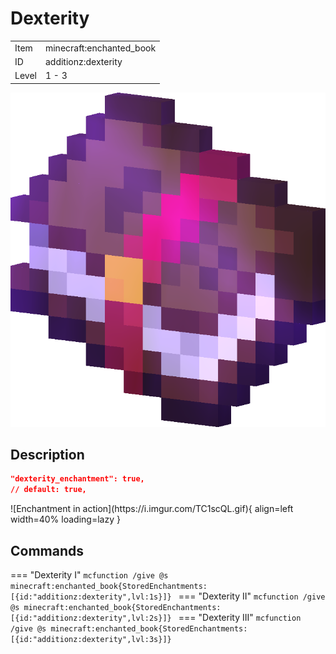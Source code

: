 # Dexterity
<div class="combi" markdown>
<div class="divthing">
<table class="tablething">
    <tbody>
        <tr>
            <td class="first-column">Item</td>
            <td class="second-column">minecraft:enchanted_book</td>
        </tr>
        <tr id="linear-top">
            <td class="first-column">ID</td>
            <td class="second-column">additionz:dexterity</td>
        </tr>
        <tr id="linear-top">
            <td class="first-column">Level</td>
            <td class="second-column">1 - 3</td>
        </tr>
    </tbody>
</table>
</div>
<div>
<img src="../../../../assets/additionz/enchantments/enchanted_book.png" loading="lazy" />
</div>
</div>

## Description

```json
"dexterity_enchantment": true,
// default: true,
```
<div class="result" markdown>
![Enchantment in action](https://i.imgur.com/TC1scQL.gif){ align=left width=40% loading=lazy }
</div>

## Commands
=== "Dexterity I"
    ```mcfunction
    /give @s minecraft:enchanted_book{StoredEnchantments:[{id:"additionz:dexterity",lvl:1s}]}
    ```
=== "Dexterity II"
    ```mcfunction
    /give @s minecraft:enchanted_book{StoredEnchantments:[{id:"additionz:dexterity",lvl:2s}]}
    ```
=== "Dexterity III"
    ```mcfunction
    /give @s minecraft:enchanted_book{StoredEnchantments:[{id:"additionz:dexterity",lvl:3s}]}
    ```